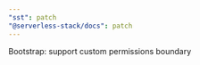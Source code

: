 ```yaml
---
"sst": patch
"@serverless-stack/docs": patch
---
```


Bootstrap: support custom permissions boundary
